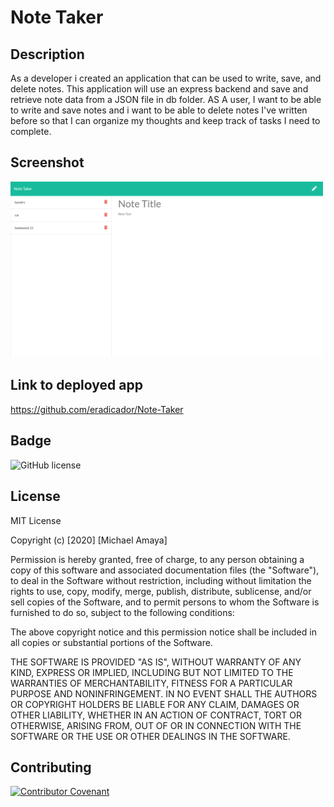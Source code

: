 # Note Taker

## Description
As a developer i created an application that can be used to write, save, and delete notes. This application will use an express backend and save and retrieve note data from a JSON file in db folder. AS A user, I want to be able to write and save notes and i want to be able to delete notes I've written before so that I can organize my thoughts and keep track of tasks I need to complete.

## Screenshot 
<img src ="screenshot.png" width="500">

## Link to deployed app
https://github.com/eradicador/Note-Taker

## Badge
![GitHub license](https://img.shields.io/badge/license-MIT-brightgreen)

## License

MIT License

Copyright (c) [2020] [Michael Amaya]

Permission is hereby granted, free of charge, to any person obtaining a copy
of this software and associated documentation files (the "Software"), to deal
in the Software without restriction, including without limitation the rights
to use, copy, modify, merge, publish, distribute, sublicense, and/or sell
copies of the Software, and to permit persons to whom the Software is
furnished to do so, subject to the following conditions:

The above copyright notice and this permission notice shall be included in all
copies or substantial portions of the Software.

THE SOFTWARE IS PROVIDED "AS IS", WITHOUT WARRANTY OF ANY KIND, EXPRESS OR
IMPLIED, INCLUDING BUT NOT LIMITED TO THE WARRANTIES OF MERCHANTABILITY,
FITNESS FOR A PARTICULAR PURPOSE AND NONINFRINGEMENT. IN NO EVENT SHALL THE
AUTHORS OR COPYRIGHT HOLDERS BE LIABLE FOR ANY CLAIM, DAMAGES OR OTHER
LIABILITY, WHETHER IN AN ACTION OF CONTRACT, TORT OR OTHERWISE, ARISING FROM,
OUT OF OR IN CONNECTION WITH THE SOFTWARE OR THE USE OR OTHER DEALINGS IN THE
SOFTWARE.

## Contributing
[![Contributor Covenant](https://img.shields.io/badge/Contributor%20Covenant-v2.0%20adopted-ff69b4.svg)](code_of_conduct.md)